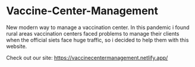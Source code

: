 # Vaccine-Center-Management
New modern way to manage a vaccination center.
In this pandemic i found rural areas vaccination centers faced problems to manage their clients
when the official siets face huge traffic, so i decided to help them with this website.

Check out our site: https://vaccinecentermanagement.netlify.app/
